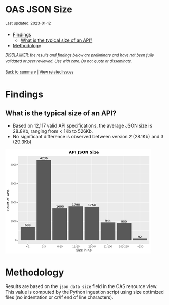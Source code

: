 OAS JSON Size
================
<sup>Last updated: 2023-01-12</sup>

- <a href="#findings" id="toc-findings">Findings</a>
  - <a href="#what-is-the-typical-size-of-an-api"
    id="toc-what-is-the-typical-size-of-an-api">What is the typical size of
    an API?</a>
- <a href="#methodology" id="toc-methodology">Methodology</a>

<sup>*DISCLAIMER: the results and findings below are preliminary and
have not been fully validated or peer reviewed. Use with care. Do not
quote or disseminate.*</sup>

<sup>[Back to summary](oas_summary.md) \| [View related
issues](https://github.com/postman-open-technologies/knowledge-base/labels/oas%3Asize)</sup>

# Findings

## What is the typical size of an API?

- Based on 12,117 valid API specifications, the average JSON size is
  28.8Kb, ranging from \< 1Kb to 526Kb.
- No significant difference is observed between version 2 (28.1Kb) and 3
  (29.3Kb)

<img src="oas_size_files/figure-gfm/oas_paths_buckets_barplot-1.png" width="90%" />

# Methodology

Results are based on the `json_data_size` field in the OAS resource
view. This value is computed by the Python ingestion script using size
optimized files (no indentation or cr/lf end of line characters).
